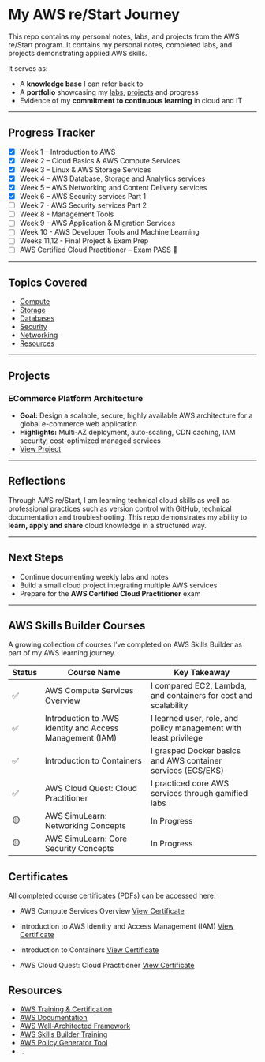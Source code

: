 # My AWS re/Start Journey

This repo contains my personal notes, labs, and projects from the AWS re/Start program. It contains my personal notes, completed labs, and projects demonstrating applied AWS skills.

It serves as:  
- A **knowledge base** I can refer back to  
- A **portfolio** showcasing my [labs](/labs/labs-index.md), [projects](/projects/projects.md) and progress  
- Evidence of my **commitment to continuous learning** in cloud and IT

---

## Progress Tracker

- [x] Week 1 – Introduction to AWS  
- [x] Week 2 – Cloud Basics & AWS Compute Services
- [x] Week 3 – Linux & AWS Storage Services   
- [x] Week 4 – AWS Database, Storage and Analytics services
- [x] Week 5 – AWS Networking and Content Delivery services  
- [x] Week 6 – AWS Security services Part 1
- [ ] Week 7 - AWS Security services Part 2
- [ ] Week 8 - Management Tools
- [ ] Week 9 - AWS Application & Migration Services
- [ ] Week 10 - AWS Developer Tools and Machine Learning
- [ ] Weeks 11,12 - Final Project & Exam Prep
- [ ] AWS Certified Cloud Practitioner – Exam PASS 🎉  

---

## Topics Covered

- [Compute](/compute/topic-notes.md)
- [Storage](/storage/topic-notes.md)
- [Databases](/databases/topic-notes.md)
- [Security](/security/topic-notes.md)
- [Networking](/networking/topic-notes.md)
- [Resources](./resources/helpful-links.md)

---

## Projects

### ECommerce Platform Architecture
- **Goal:** Design a scalable, secure, highly available AWS architecture for a global e-commerce web application
- **Highlights:** Multi-AZ deployment, auto-scaling, CDN caching, IAM security, cost-optimized managed services
- [View Project](projects/project-1/README.md)

---

## Reflections

Through AWS re/Start, I am learning technical cloud skills as well as professional practices such as version control with GitHub, technical documentation and troubleshooting. This repo demonstrates my ability to **learn, apply and share** cloud knowledge in a structured way.  

---

## Next Steps

- Continue documenting weekly labs and notes  
- Build a small cloud project integrating multiple AWS services  
- Prepare for the **AWS Certified Cloud Practitioner** exam  

---
## AWS Skills Builder Courses
A growing collection of courses I’ve completed on AWS Skills Builder as part of my AWS learning journey.  
  
Status | Course Name | Key Takeaway
-------|-------------|--------------
✅     | AWS Compute Services Overview | I compared EC2, Lambda, and containers for cost and scalability
✅     | Introduction to AWS Identity and Access Management (IAM) | I learned user, role, and policy management with least privilege
✅     | Introduction to Containers | I grasped Docker basics and AWS container services (ECS/EKS)
✅     | AWS Cloud Quest: Cloud Practitioner | I practiced core AWS services through gamified labs
🟡     | AWS SimuLearn: Networking Concepts | In Progress
🟡     | AWS SimuLearn: Core Security Concepts| In Progress

## Certificates  
All completed course certificates (PDFs) can be accessed here: 
- AWS Compute Services Overview [View Certificate](./certifications-and-courses/certificates/aws-compute-services-overview.pdf)

- Introduction to AWS Identity and Access Management (IAM) [View Certificate](./certifications-and-courses/certificates/introduction-to-aws-iam.pdf)
- Introduction to Containers [View Certificate](./certifications-and-courses/certificates/introduction-to-containers.pdf)
- AWS Cloud Quest: Cloud Practitioner [View Certificate](./certifications-and-courses/certificates/aws-cloud-quest-cloud-practitioner.pdf)

## Resources

- [AWS Training & Certification](https://aws.amazon.com/training/)  
- [AWS Documentation](https://docs.aws.amazon.com/)  
- [AWS Well-Architected Framework](https://aws.amazon.com/architecture/well-architected/)
- [AWS Skills Builder Training](https://explore.skillbuilder.aws/)
- [AWS Policy Generator Tool](https://awspolicygen.s3.amazonaws.com/policygen.html)
- .. 
